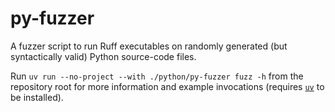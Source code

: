 # py-fuzzer

A fuzzer script to run Ruff executables on randomly generated
(but syntactically valid) Python source-code files.

Run `uv run --no-project --with ./python/py-fuzzer fuzz -h` from the repository root
for more information and example invocations
(requires [`uv`](https://github.com/astral-sh/uv) to be installed).
